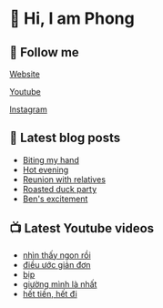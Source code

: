 # 👋 Hi, I am Phong

## 🔗 Follow me

[Website](https://phongever.xyz "Website")

[Youtube](https://www.youtube.com/@phongever "Youtube")

[Instagram](https://www.instagram.com/phongever "Instagram")

## 📝 Latest blog posts

<!-- BLOG-POST-LIST:START -->
- [Biting my hand](https://phongever.xyz/blog/biting-my-hand/)
- [Hot evening](https://phongever.xyz/blog/hot-evening/)
- [Reunion with relatives](https://phongever.xyz/blog/reunion-with-relatives/)
- [Roasted duck party](https://phongever.xyz/blog/roasted-duck-party/)
- [Ben&#39;s excitement](https://phongever.xyz/blog/bens-excitement/)
<!-- BLOG-POST-LIST:END -->

## 📺 Latest Youtube videos

<!-- YOUTUBE-VIDEO-LIST:START -->
- [nhìn thấy ngon rồi](https://www.youtube.com/shorts/Xytdr5Lfc8E)
- [điều ước giản đơn](https://www.youtube.com/shorts/sL-P6wLglp4)
- [bịp](https://www.youtube.com/shorts/zyWX4nytu4M)
- [giường mình là nhất](https://www.youtube.com/shorts/TXukOeGNMzs)
- [hết tiền, hết đi](https://www.youtube.com/shorts/GIPPeBtra1g)
<!-- YOUTUBE-VIDEO-LIST:END -->

